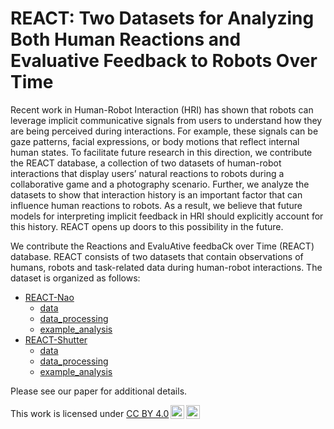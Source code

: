 # REACT: Two Datasets for Analyzing Both Human Reactions and Evaluative Feedback to Robots Over Time

Recent work in Human-Robot Interaction (HRI) has shown that robots can leverage implicit communicative signals from users to understand how they are being perceived during interactions. For example, these signals can be gaze patterns, facial expressions, or body motions that reflect internal human states. To facilitate future research in this direction, we contribute the REACT database, a collection of two datasets of human-robot interactions that display users’ natural reactions to robots during a collaborative game and a photography scenario. Further, we analyze the datasets to show that interaction history is an important factor that can influence human reactions to robots. As a result, we believe that future models for interpreting implicit feedback in HRI should explicitly account for this history. REACT opens up doors to this possibility in the future.

We contribute the Reactions and EvaluAtive feedbaCk over Time (REACT) database. REACT consists of two datasets that contain observations of humans, robots and task-related data during human-robot interactions. The dataset is organized as follows:

* [REACT-Nao](react-nao)
  * [data](react-nao/data/REACT-Nao_Data.md)
  * [data_processing](react-nao/data_processing)
  * [example_analysis](https://github.com/hridataset1034/react/tree/main/react-nao/example-analysis) 
* [REACT-Shutter](react-shutter)
  * [data](react-shutter/data/REACT-Shutter_Data.md)
  * [data_processing](react-shutter/data_processing/react-shutter_dataprocessing.md)
  * [example_analysis](react-shutter/example_analysis/react-shutter_paperanalysis.ipynb) 

Please see our paper for additional details.

<p xmlns:cc="http://creativecommons.org/ns#" >This work is licensed under <a href="http://creativecommons.org/licenses/by/4.0/?ref=chooser-v1" target="_blank" rel="license noopener noreferrer" style="display:inline-block;">CC BY 4.0<img style="height:22px!important;margin-left:3px;vertical-align:text-bottom;" src="https://mirrors.creativecommons.org/presskit/icons/cc.svg?ref=chooser-v1"><img style="height:22px!important;margin-left:3px;vertical-align:text-bottom;" src="https://mirrors.creativecommons.org/presskit/icons/by.svg?ref=chooser-v1"></a></p>
